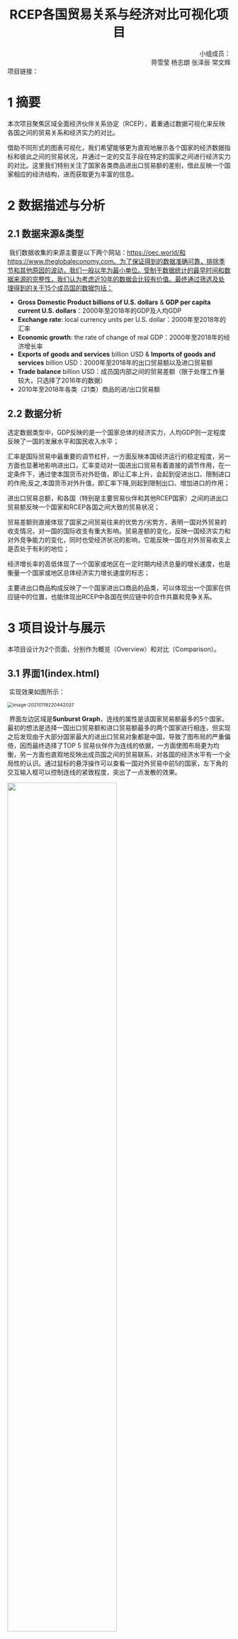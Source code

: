 <h1 align=center>RCEP各国贸易关系与经济对比可视化项目</h1>

<div align=right>小组成员：<br>蒋雪莹 杨志朗 张泽辰 常文辉
</div>
项目链接：

# 1 摘要

​		本次项目聚焦区域全面经济伙伴关系协定（RCEP），着重通过数据可视化来反映各国之间的贸易关系和经济实力的对比。

​		借助不同形式的图表可视化，我们希望能够更为直观地展示各个国家的经济数据指标和彼此之间的贸易状况，并通过一定的交互手段在特定的国家之间进行经济实力的对比。这里我们特别关注了国家各类商品进出口贸易额的差别，借此反映一个国家相应的经济结构，进而获取更为丰富的信息。

# 2 数据描述与分析

## 2.1 数据来源&类型

​		我们数据收集的来源主要是以下两个网站：https://oec.world/和https://www.theglobaleconomy.com。为了保证得到的数据准确可靠，排除季节和其他原因的波动，我们一般以年为最小单位。受制于数据统计的最早时间和数据来源的完整性，我们认为考虑近10年的数据会比较有价值。最终通过筛选及处理得到的关于15个成员国的数据包括：

- **Gross Domestic  Product billions of U.S. dollars** & **GDP per capita  current U.S. dollars**：2000年至2018年的GDP及人均GDP
- **Exchange rate**: local  currency units per U.S. dollar：2000年至2018年的汇率
- **Economic growth**:  the rate of change of real GDP：2000年至2018年的经济增长率
- **Exports of goods  and services** billion USD & **Imports of goods  and services** billion USD：2000年至2018年的出口贸易额以及进口贸易额
- **Trade balance** billion USD：成员国内部之间的贸易差额（限于处理工作量较大，只选择了2016年的数据）
- 2010年至2018年各类（21类）商品的进/出口贸易额

## 2.2 数据分析

​		选定数据类型中，GDP反映的是一个国家总体的经济实力，人均GDP则一定程度反映了一国的发展水平和国民收入水平；

​        汇率是国际贸易中最重要的调节杠杆，一方面反映本国经济运行的稳定程度，另一方面也显著地影响进出口，汇率变动对一国进出口贸易有着直接的调节作用，在一定条件下，通过使本国货币对外贬值，即让汇率上升，会起到促进出口、限制进口的作用;反之,本国货币对外升值，即汇率下降,则起到限制出口、增加进口的作用；

​        进出口贸易总额，和各国（特别是主要贸易伙伴和其他RCEP国家）之间的进出口贸易额反映一个国家和RCEP各国之间大致的贸易状况；

​        贸易差额则直接体现了国家之间贸易往来的优势方/劣势方，表明一国对外贸易的收支情况，对一国的国际收支有重大影响。贸易差额的变化，反映一国经济实力和对外竞争能力的变化，同时也受经济状况的影响，它能反映一国在对外贸易收支上是否处于有利的地位；

​        经济增长率的高低体现了一个国家或地区在一定时期内经济总量的增长速度，也是衡量一个国家或地区总体经济实力增长速度的标志；

​        主要进出口商品构成反映了一个国家进出口商品的品类，可以体现出一个国家在供应链中的位置，也能体现出RCEP中各国在供应链中的合作共赢和竞争关系。

# 3 项目设计与展示

​		本项目设计为2个页面，分别作为概览（Overview）和对比（Comparison）。

## 3.1 界面1(index.html)

​		实现效果如图所示：

<img src="C:\Users\Sherloque\AppData\Roaming\Typora\typora-user-images\image-20210118220442037.png" alt="image-20210118220442037" style="zoom:75%;" />

​		界面左边区域是**Sunburst Graph**，连线的属性是该国家贸易额最多的5个国家。最初的想法是选择一国出口贸易额和进口贸易额最多的两个国家进行相连，但实现之后发现由于大部分国家最大的进出口贸易对象都是中国，导致了图布局的严重偏倚，因而最终选择了TOP 5 贸易伙伴作为连线的依据，一方面使图布局更为均衡，另一方面也直观地反映出成员国之间的贸易联系，对各国的经济水平有一个全局性的认识。
​		通过鼠标的悬浮操作可以查看一国对外贸易中前5的国家，左下角的交互输入框可以控制连线的紧致程度，突出了一点发散的效果。

<img src="C:\Users\Sherloque\AppData\Roaming\Typora\typora-user-images\image-20210121152551058.png" style="width:70%">

​		界面右部分是使用**echarts**框架实现的世界地图，主要的目的是从地理角度提供对RCEP成员国概况的基本描述。地图界面可以通过鼠标拖拽或移动来聚焦于特定区域，并通过tooltip显示基本的数据属性——该国的GDP：

<img src="C:\Users\Sherloque\AppData\Roaming\Typora\typora-user-images\image-20210121105219365.png" alt="image-20210121105219365" style="zoom:70%;" />

## 3.2 界面2(view.html)

​		通过界面1的**NEXT**即可跳转至页面2（页面2相应的跳转则通过**BACK**实现），实现效果如图：

![image-20210121105302343](C:\Users\Sherloque\AppData\Roaming\Typora\typora-user-images\image-20210121105302343.png)

​		该界面的核心功能是对选定国家的经济状况进行对比，包含了三种视图：Line Chart，Radar Chart以及Drilldown Chart。界面左侧包含了交互组件，出于空间布局的考虑，我们只允许多选框选择2个或3个国家进行视图渲染，相应在下方添加选定国家的国旗作为指示。

​		中间位置的折线图对选定国家的特定经济数据类型进行展示，反映了近10年来该项经济指标的变化趋势，同时通过左上角的切换框，可以选择通过柱状图对限定时间范围内选定国家的经济数据的平均状况进行横向对比：

<img src="C:\Users\Sherloque\AppData\Roaming\Typora\typora-user-images\image-20210121105607815.png" alt="image-20210121105607815" style="width:50%;" align=left/><img src="C:\Users\Sherloque\AppData\Roaming\Typora\typora-user-images\image-20210121105647002.png" alt="image-20210121105647002" style="width:50%;" align=right/>

​		右侧的雷达图是对选定国家21类进出口商品的贸易额占比的展示（只选取了2016年的数据），通过左上方**legend**标签的排列次序对应国旗来指明国家，反映了各国进出口商品的构成状况的对比，突出了不同国家的经济结构的差异；而界面下方的Drilldown图表是单个国家占比最高的4类商品的分布状况，并通过图下方**Exports**和**Imports**按钮实现这两部分视图进/出口属性的切换。

​		同时通过鼠标单击某一商品对应的弧形可以切换到柱状图，具体查看这一类商品在2016年进/出口贸易额最多的5个国别/地区，反映了不同国家之间各类贸易商品的构成情况。

<img src="C:\Users\Sherloque\AppData\Roaming\Typora\typora-user-images\image-20210119225106649.png" alt="image-20210119225106649" style="width:50%;" /><img src="C:\Users\Sherloque\AppData\Roaming\Typora\typora-user-images\image-20210123222709568.png" style="width:50%;height:40" align=right>
